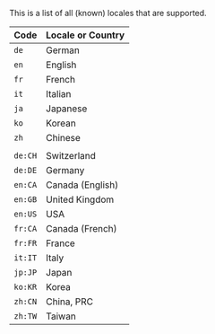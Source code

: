This is a list of all (known) locales that are supported.

| Code    | Locale or Country |
| ------- | ----------------- |
| `de`    | German            |
| `en`    | English           |
| `fr`    | French            |
| `it`    | Italian           |
| `ja`    | Japanese          |
| `ko`    | Korean            |
| `zh`    | Chinese           |
|         |                   |
| `de:CH` | Switzerland       |
| `de:DE` | Germany           |
| `en:CA` | Canada (English)  |
| `en:GB` | United Kingdom    |
| `en:US` | USA               |
| `fr:CA` | Canada (French)   |
| `fr:FR` | France            |
| `it:IT` | Italy             |
| `jp:JP` | Japan             |
| `ko:KR` | Korea             |
| `zh:CN` | China, PRC        |
| `zh:TW` | Taiwan            |
